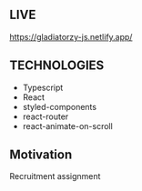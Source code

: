 ## LIVE

https://gladiatorzy-js.netlify.app/

## TECHNOLOGIES

- Typescript </br>
- React </br>
- styled-components </br>
- react-router </br>
- react-animate-on-scroll </br>

## Motivation

Recruitment assignment
